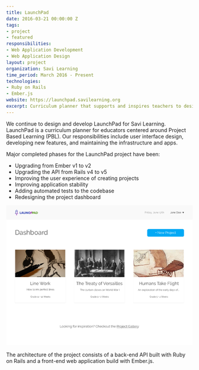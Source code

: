 ```yaml
---
title: LaunchPad
date: 2016-03-21 00:00:00 Z
tags:
- project
- featured
responsibilities:
- Web Application Development
- Web Application Design
layout: project
organization: Savi Learning
time_period: March 2016 - Present
technologies:
- Ruby on Rails
- Ember.js
website: https://launchpad.savilearning.org
excerpt: Curriculum planner that supports and inspires teachers to design high-quality, personalized learning experiences.
---
```


We continue to design and develop LaunchPad for Savi Learning. LaunchPad is a curriculum planner for educators centered around Project Based Learning (PBL). Our responsibilities include user interface design, developing new features, and maintaining the infrastructure and apps.

Major completed phases for the LaunchPad project have been:

- Upgrading from Ember v1 to v2
- Upgrading the API from Rails v4 to v5
- Improving the user experience of creating projects
- Improving application stability
- Adding automated tests to the codebase
- Redesigning the project dashboard

![LaunchPad Dashboard Redesign](/img/projects/launchpad-dashboard.png)

The architecture of the project consists of a back-end API built with Ruby on Rails and a front-end web application build with Ember.js.
